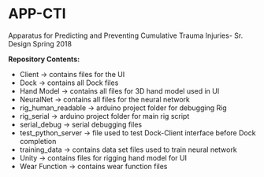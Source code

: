 # APP-CTI
Apparatus for Predicting and Preventing Cumulative Trauma Injuries- Sr. Design Spring 2018

<b>Repository Contents:</b>
- Client -> contains files for the UI
- Dock -> contains all Dock files
- Hand Model -> contains all files for 3D hand model used in UI
- NeuralNet -> contains all files for the neural network
- rig_human_readable -> arduino project folder for debugging Rig
- rig_serial -> arduino project folder for main rig script
- serial_debug -> serial debugging files
- test_python_server -> file used to test Dock-Client interface before Dock completion
- training_data -> contains data set files used to train neural network
- Unity -> contains files for rigging hand model for UI
- Wear Function -> contains wear function files

